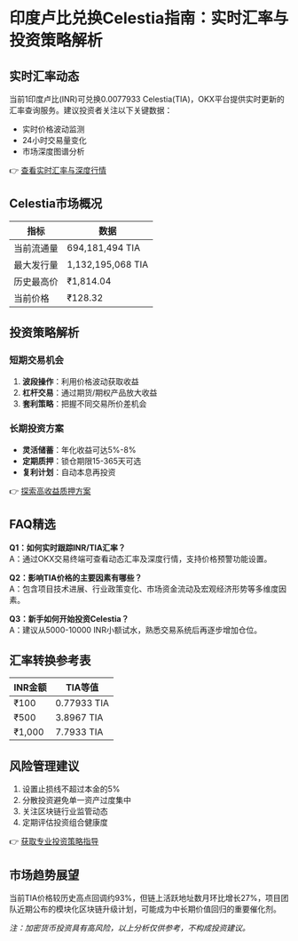 # 印度卢比兑换Celestia指南：实时汇率与投资策略解析

## 实时汇率动态
当前1印度卢比(INR)可兑换0.0077933 Celestia(TIA)，OKX平台提供实时更新的汇率查询服务。建议投资者关注以下关键数据：
- 实时价格波动监测
- 24小时交易量变化
- 市场深度图谱分析

👉 [查看实时汇率与深度行情](https://bit.ly/okx_welcome)

## Celestia市场概况
| 指标 | 数据 |
|------|------|
| 当前流通量 | 694,181,494 TIA |
| 最大发行量 | 1,132,195,068 TIA |
| 历史最高价 | ₹1,814.04 |
| 当前价格 | ₹128.32 |

## 投资策略解析
### 短期交易机会
1. **波段操作**：利用价格波动获取收益
2. **杠杆交易**：通过期货/期权产品放大收益
3. **套利策略**：把握不同交易所价差机会

### 长期投资方案
- **灵活储蓄**：年化收益可达5%-8%
- **定期质押**：锁仓期限15-365天可选
- **复利计划**：自动本息再投资

👉 [探索高收益质押方案](https://bit.ly/okx_welcome)

## FAQ精选
**Q1：如何实时跟踪INR/TIA汇率？**  
A：通过OKX交易终端可查看动态汇率及深度行情，支持价格预警功能设置。

**Q2：影响TIA价格的主要因素有哪些？**  
A：包含项目技术进展、行业政策变化、市场资金流动及宏观经济形势等多维度因素。

**Q3：新手如何开始投资Celestia？**  
A：建议从5000-10000 INR小额试水，熟悉交易系统后再逐步增加仓位。

## 汇率转换参考表
| INR金额 | TIA等值 |
|---------|---------|
| ₹100    | 0.77933 TIA |
| ₹500    | 3.8967 TIA |
| ₹1,000  | 7.7933 TIA |

## 风险管理建议
1. 设置止损线不超过本金的5%
2. 分散投资避免单一资产过度集中
3. 关注区块链行业监管动态
4. 定期评估投资组合健康度

👉 [获取专业投资策略指导](https://bit.ly/okx_welcome)

## 市场趋势展望
当前TIA价格较历史高点回调约93%，但链上活跃地址数月环比增长27%，项目团队近期公布的模块化区块链升级计划，可能成为中长期价值回归的重要催化剂。

*注：加密货币投资具有高风险，以上分析仅供参考，不构成投资建议。*